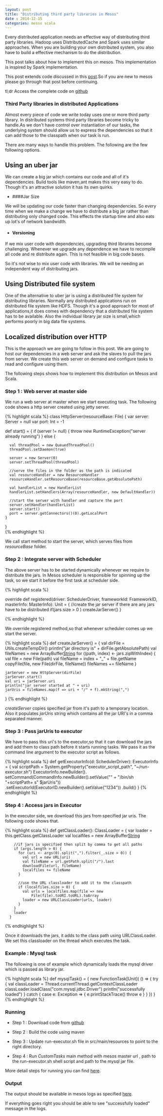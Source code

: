 ```yaml
---           
layout: post
title: "Distributing third party libraries in Mesos"
date : 2014-12-15
categories: mesos scala
---
```


Every distributed application needs an effective way of distributing third party libraries. Hadoop uses DistributedCache and Spark uses similar approaches. When you are building your own distributed system, you also have to build a effective mechanism to do the distribution. 

This post talks about how to implement this on mesos. This implementation is inspired by Spark implementation. 

This post extends code discussed in this [post](/custom-mesos-executor-scala/).So if you are new to mesos please go through that post before continuing.

tl;dr Access the complete code on [github](https://github.com/phatak-dev/blog/tree/master/code/MesosThirdPartyJars)

### Third Party libraries in distributed Applications

Almost every piece of code we write today uses one or more third party library. In distributed systems third party libraries become tricky to handle.As we don't have control over instantiation of our tasks, the underlying system should allow us to express the dependencies so that it can add those to the classpath when our task is run.

There are many ways to handle this problem. The following are the few following options.

## Using an uber jar
We can create a big jar which contains our code and all of it's dependencies. Build tools like maven,ant makes this very easy to do. Though it's an attractive solution it has its own quirks.

* ####Jar Size 

We will be updating our code faster than changing dependencies. So every time when we make a change we have to distribute a big jar rather than distributing only changed code. This effects the startup time and also eats up lot's of network bandwidth.

* #### Versioning

If we mix user code with dependencies, upgrading third libraries become challenging. Whenever we upgrade any dependence we have to recompile all code and re distribute again. This is not feasible in big code bases.

So it's not wise to mix user code with libraries. We will be needing an independent way of distributing jars.



## Using Distributed file system

One of the alternative to uber jar is using a distributed file system for distributing libraries. Normally any distributed applications run on distributed file system like HDFS. Though it's a good approach for most of applications,it does comes with dependency that a distributed file system has to be available. Also the individual library jar size is small,which performs poorly in big data file systems.



## Localized distribution over HTTP

This is the approach we are going to follow in this post. We are going to host our dependencies in a web server and ask the slaves to pull the jars from server. We create this web server on demand and configure tasks to read and configure using them.

The following steps shows how to implement this distribution on Mesos and Scala.

### Step 1 : Web server at master side

We run a web server at master when we start executing task. The following code shows a http server created using jetty server.

 {% highlight scala %}
  class HttpServer(resourceBase: File) {
  var server: Server = null
  var port: Int = -1

  def start() = {
    if (server != null) {
      throw new RuntimeException("server already running")
    }
    else {

      val threadPool = new QueuedThreadPool()
      threadPool.setDaemon(true)

      server = new Server(0)
      server.setThreadPool(threadPool)

      //serve the files in the folder as the path is indicated
      val resourceHandler = new ResourceHandler
      resourceHandler.setResourceBase(resourceBase.getAbsolutePath)

      val handlerList = new HandlerList
      handlerList.setHandlers(Array(resourceHandler, new DefaultHandler))

      //start the server with handler and capture the port
      server.setHandler(handlerList)
      server.start()
      port = server.getConnectors()(0).getLocalPort
    }

  }   
 {% endhighlight   %}

 We call start method to start the server, which serves files from *resourceBase* folder.

### Step 2 : Integrate server with Scheduler

 The above server has to be started dynamically whenever we require to distribute the jars. In Mesos scheduler is responsible for spinning up the task, so we start it before the first task at scheduler side.

{% highlight scala %}

override def registered(driver: SchedulerDriver, frameworkId: FrameworkID, masterInfo: MasterInfo): Unit = {
    //create the jar server if there are any jars have to be distributed
    if(jars.size > 0 )  createJarServer()
  }

{% endhighlight   %}

We override registered method,so that whenever scheduler comes up we start the server.

{% highlight scala %}
 def createJarServer() = {
    val dirFile = Utils.createTempDir()
    println("jar directory is" + dirFile.getAbsolutePath)
    val fileNames = new ArrayBuffer[String]()
    for ((path, index) <- jars.zipWithIndex) {
      val file = new File(path)
      val fileName = index + "_" + file.getName
      copyFile(file, new File(dirFile, fileName))
      fileNames += fileName
    }

    jarServer = new HttpServer(dirFile)
    jarServer.start()
    val uri = jarServer.uri
    println("jar server started at " + uri)
    jarUris = fileNames.map(f => uri + "/" + f).mkString(",")
  }
{% endhighlight   %}

*createServer* copies specified jar from it's path to a temporary location. Also it populates *jarUris* string which contains all the jar URI's in a comma separated manner.

### Step 3 : Pass jarUris to executor

We have to pass this uri's to the executor,so that it can download the jars and add them to class path before it starts running tasks. We pass it as the command line argument to the executor script as follows.

{% highlight scala %}
 def getExecutorInfo(d: SchedulerDriver): ExecutorInfo = {
    val scriptPath = System.getProperty("executor_script_path",
    "~/run-executor.sh")
    ExecutorInfo.newBuilder().
      setCommand(CommandInfo.newBuilder().setValue("" +
      "/bin/sh "+scriptPath+ s" $jarUris"))
      .setExecutorId(ExecutorID.newBuilder().setValue("1234"))
      .build()
  }
{% endhighlight   %}

### Step 4 : Access jars in Executor

In the executor side, we download this jars from specified jar uris. The following code shows that.

{% highlight scala %}
 def getClassLoader(): ClassLoader = {
        var loader = this.getClass.getClassLoader
        val localfiles = new ArrayBuffer[String]()

        //if jars is specified then split by comma to get all paths
        if (args.length > 0) {
          for (uri <- args(0).split(",").filter(_.size > 0)) {
            val url = new URL(uri)
            val fileName = url.getPath.split("/").last
            downloadFile(url, fileName)
            localfiles += fileName
          }

          //use the URL classloader to add it to the classpath
          if (localfiles.size > 0) {
            val urls = localfiles.map(file => new 
            	File(file).toURI.toURL).toArray
            loader = new URLClassLoader(urls, loader)
          }
        }
        loader
      }
{% endhighlight   %}

Once it downloads the jars, it adds to the class path using URLClassLoader. We set this classloader on the thread which executes the task.

### Example : Mysql task

The following is one of example which dynamically loads the mysql driver which is passed as library jar.


{% highlight scala %}
 def mysqlTask() = {
    new FunctionTask[Unit](
      () => {
        try {
          val classLoader = Thread.currentThread.getContextClassLoader
          classLoader.loadClass("com.mysql.jdbc.Driver")
          println("successfully loaded")
        }
        catch {
          case e: Exception => {
            e.printStackTrace()
            throw e
          }
        }
      })
  }
{% endhighlight   %}

### Running

* Step 1 : Download code from [github](https://github.com/phatak-dev/blog/tree/master/code/MesosThirdPartyJars)
* Step 2 : Build the code using maven
* Step 3 : Update run-executor.sh file in src/main/resources to point to the right directory.

* Step 4 : Run *CustomTasks* main method with mesos master url , path to the run-executor.sh shell script and path to the mysql jar file. 

More detail steps for running you can find [here](/mesos-helloworld-scala/#running/).

### Output

The output should be available in mesos logs as specified [here](/mesos-helloworld-scala#output).

If everything goes right you should be able to see "successfully loaded" message in the logs.


